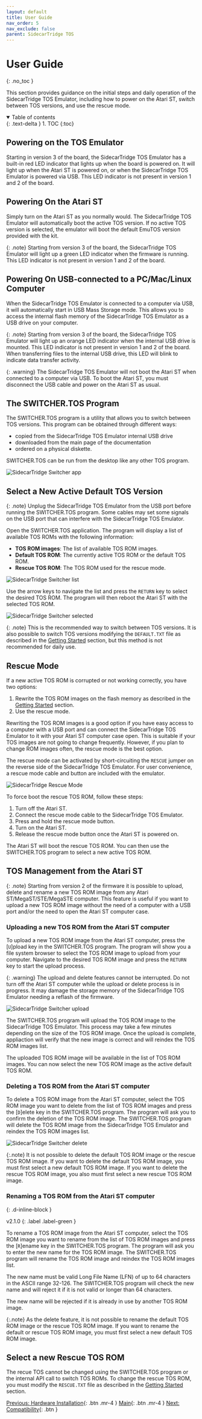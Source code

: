 ```yaml
---
layout: default
title: User Guide
nav_order: 5
nav_exclude: false
parent: SidecarTridge TOS
---
```


# User Guide
{: .no_toc }

This section provides guidance on the initial steps and daily operation of the SidecarTridge TOS Emulator, including how to power on the Atari ST, switch between TOS versions, and use the rescue mode.

<details open markdown="block">
  <summary>
    Table of contents
  </summary>
  {: .text-delta }
1. TOC
{:toc}
</details>

## Powering on the TOS Emulator

Starting in version 3 of the board, the SidecarTridge TOS Emulator has a built-in red LED indicator that lights up when the board is powered on. It will light up when the Atari ST is powered on, or when the SidecarTridge TOS Emulator is powered via USB. This LED indicator is not present in version 1 and 2 of the board.

## Powering On the Atari ST

Simply turn on the Atari ST as you normally would. The SidecarTridge TOS Emulator will automatically boot the active TOS version. If no active TOS version is selected, the emulator will boot the default EmuTOS version provided with the kit.

{: .note}
Starting from version 3 of the board, the SidecarTridge TOS Emulator will light up a green LED indicator when the firmware is running. This LED indicator is not present in version 1 and 2 of the board.

## Powering On USB-connected to a PC/Mac/Linux Computer
When the SidecarTridge TOS Emulator is connected to a computer via USB, it will automatically start in USB Mass Storage mode. This allows you to access the internal flash memory of the SidecarTridge TOS Emulator as a USB drive on your computer.

{: .note}
Starting from version 3 of the board, the SidecarTridge TOS Emulator will light up an orange LED indicator when the internal USB drive is mounted. This LED indicator is not present in version 1 and 2 of the board. When transferring files to the internal USB drive, this LED will blink to indicate data transfer activity.

{: .warning}
The SidecarTridge TOS Emulator will not boot the Atari ST when connected to a computer via USB. To boot the Atari ST, you must disconnect the USB cable and power on the Atari ST as usual.

## The SWITCHER.TOS Program

The SWITCHER.TOS program is a utility that allows you to switch between TOS versions. This program can be obtained through different ways:
- copied from the SidecarTridge TOS Emulator internal USB drive
- downloaded from the main page of the documentation
- ordered on a physical diskette. 

SWITCHER.TOS can be run from the desktop like any other TOS program.

![SidecarTridge Switcher app](/sidecartridge-tos/assets/images/sidecartridge-switcher-desktop.png)

## Select a New Active Default TOS Version

{: .note}
Unplug the SidecarTridge TOS Emulator from the USB port before running the SWITCHER.TOS program. Some cables may set some signals on the USB port that can interfere with the SidecarTridge TOS Emulator.

Open the SWITCHER.TOS application. The program will display a list of available TOS ROMs with the following information:

- **TOS ROM images**: The list of available TOS ROM images.
- **Default TOS ROM**: The currently active TOS ROM or the default TOS ROM.
- **Rescue TOS ROM**: The TOS ROM used for the rescue mode.

![SidecarTridge Switcher list](/sidecartridge-tos/assets/images/sidecartridge-switcher-listV2.png)

Use the arrow keys to navigate the list and press the `RETURN` key to select the desired TOS ROM. The program will then reboot the Atari ST with the selected TOS ROM.

![SidecarTridge Switcher selected](/sidecartridge-tos/assets/images/sidecartridge-switcher-select.gif)

{: .note}
This is the recommended way to switch between TOS versions. It is also possible to switch TOS versions modifying the `DEFAULT.TXT` file as described in the [Getting Started](/sidecartridge-tos/getting-startedV2/) section, but this method is not recommended for daily use.

## Rescue Mode

If a new active TOS ROM is corrupted or not working correctly, you have two options:

1. Rewrite the TOS ROM images on the flash memory as described in the [Getting Started](/sidecartridge-tos/getting-started/) section.
2. Use the rescue mode.

Rewriting the TOS ROM images is a good option if you have easy access to a computer with a USB port and can connect the SidecarTridge TOS Emulator to it with your Atari ST computer case open. This is suitable if your TOS images are not going to change frequently. However, if you plan to change ROM images often, the rescue mode is the best option.

The rescue mode can be activated by short-circuiting the `RESCUE` jumper on the reverse side of the SidecarTridge TOS Emulator. For user convenience, a rescue mode cable and button are included with the emulator.

![SidecarTridge Rescue Mode](/sidecartridge-tos/assets/images/sidecartridge-rescue.png)

To force boot the rescue TOS ROM, follow these steps:

1. Turn off the Atari ST.
2. Connect the rescue mode cable to the SidecarTridge TOS Emulator.
3. Press and hold the rescue mode button.
4. Turn on the Atari ST.
5. Release the rescue mode button once the Atari ST is powered on.

The Atari ST will boot the rescue TOS ROM. You can then use the SWITCHER.TOS program to select a new active TOS ROM.

## TOS Management from the Atari ST

{: .note}
Starting from version 2 of the firmware it is possible to upload, delete and rename a new TOS ROM image from any Atari ST/MegaST/STE/MegaSTE computer. This feature is useful if you want to upload a new TOS ROM image without the need of a computer with a USB port and/or the need to open the Atari ST computer case.

### Uploading a new TOS ROM from the Atari ST computer

To upload a new TOS ROM image from the Atari ST computer, press the [`U`]pload key in the SWITCHER.TOS program. The program will show you a file system browser to select the TOS ROM image to upload from your computer. Navigate to the desired TOS ROM image and press the `RETURN` key to start the upload process.

{: .warning}
The upload and delete features cannot be interrupted. Do not turn off the Atari ST computer while the upload or delete process is in progress. It may damage the storage memory of the SidecarTridge TOS Emulator needing a reflash of the firmware.


![SidecarTridge Switcher upload](/sidecartridge-tos/assets/images/sidecartridge-switcher-upload.png)

The SWITCHER.TOS program will upload the TOS ROM image to the SidecarTridge TOS Emulator. This process may take a few minutes depending on the size of the TOS ROM image. Once the upload is complete, appliaction will verify that the new image is correct and will reindex the TOS ROM images list.

The uploaded TOS ROM image will be available in the list of TOS ROM images. You can now select the new TOS ROM image as the active default TOS ROM.

### Deleting a TOS ROM from the Atari ST computer

To delete a TOS ROM image from the Atari ST computer, select the TOS ROM image you want to delete from the list of TOS ROM images and press the [`D`]elete key in the SWITCHER.TOS program. The program will ask you to confirm the deletion of the TOS ROM image. The SWITCHER.TOS program will delete the TOS ROM image from the SidecarTridge TOS Emulator and reindex the TOS ROM images list.

![SidecarTridge Switcher delete](/sidecartridge-tos/assets/images/sidecartridge-switcher-delete.png)

{:.note}
It is not possible to delete the default TOS ROM image or the rescue TOS ROM image. If you want to delete the default TOS ROM image, you must first select a new default TOS ROM image. If you want to delete the rescue TOS ROM image, you also must first select a new rescue TOS ROM image.

### Renaming a TOS ROM from the Atari ST computer
{: .d-inline-block }

v2.1.0
{: .label .label-green }

To rename a TOS ROM image from the Atari ST computer, select the TOS ROM image you want to rename from the list of TOS ROM images and press the [`R`]ename key in the SWITCHER.TOS program. The program will ask you to enter the new name for the TOS ROM image. The SWITCHER.TOS program will rename the TOS ROM image and reindex the TOS ROM images list.

The new name must be valid Long File Name (LFN) of up to 64 characters in the ASCII range 32-126. The SWITCHER.TOS program will check the new name and will reject it if it is not valid or longer than 64 characters.

The new name will be rejected if it is already in use by another TOS ROM image.

{:.note}
As the delete feature, it is not possible to rename the default TOS ROM image or the rescue TOS ROM image. If you want to rename the default or rescue TOS ROM image, you must first select a new default TOS ROM image.

## Select a new Rescue TOS ROM

The recue TOS cannot be changed using the SWITCHER.TOS program or the internal API call to switch TOS ROMs. To change the rescue TOS ROM, you must modify the `RESCUE.TXT` file as described in the [Getting Started](/sidecartridge-tos/getting-started/) section.

[Previous: Hardware Installation](/sidecartridge-tos/hardware-installation/){: .btn .mr-4 }
[Main](/sidecartridge-tos/){: .btn .mr-4 }
[Next: Compatibility](/sidecartridge-tos/compatibility/){: .btn }

